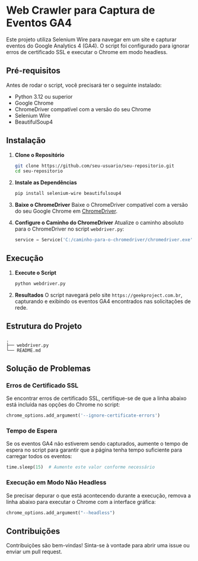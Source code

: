 
# Web Crawler para Captura de Eventos GA4

Este projeto utiliza Selenium Wire para navegar em um site e capturar eventos do Google Analytics 4 (GA4). O script foi configurado para ignorar erros de certificado SSL e executar o Chrome em modo headless.

## Pré-requisitos

Antes de rodar o script, você precisará ter o seguinte instalado:

- Python 3.12 ou superior
- Google Chrome
- ChromeDriver compatível com a versão do seu Chrome
- Selenium Wire
- BeautifulSoup4

## Instalação

1. **Clone o Repositório**
   ```sh
   git clone https://github.com/seu-usuario/seu-repositorio.git
   cd seu-repositorio
   ```

2. **Instale as Dependências**
   ```sh
   pip install selenium-wire beautifulsoup4
   ```

3. **Baixe o ChromeDriver**
   Baixe o ChromeDriver compatível com a versão do seu Google Chrome em [ChromeDriver](https://sites.google.com/a/chromium.org/chromedriver/downloads).

4. **Configure o Caminho do ChromeDriver**
   Atualize o caminho absoluto para o ChromeDriver no script `webdriver.py`:
   ```python
   service = Service('C:/caminho-para-o-chromedriver/chromedriver.exe')
   ```

## Execução

1. **Execute o Script**
   ```sh
   python webdriver.py
   ```

2. **Resultados**
   O script navegará pelo site `https://geekproject.com.br`, capturando e exibindo os eventos GA4 encontrados nas solicitações de rede.

## Estrutura do Projeto

```
.
├── webdriver.py
└── README.md
```

## Solução de Problemas

### Erros de Certificado SSL

Se encontrar erros de certificado SSL, certifique-se de que a linha abaixo está incluída nas opções do Chrome no script:

```python
chrome_options.add_argument('--ignore-certificate-errors')
```

### Tempo de Espera

Se os eventos GA4 não estiverem sendo capturados, aumente o tempo de espera no script para garantir que a página tenha tempo suficiente para carregar todos os eventos:

```python
time.sleep(15)  # Aumente este valor conforme necessário
```

### Execução em Modo Não Headless

Se precisar depurar o que está acontecendo durante a execução, remova a linha abaixo para executar o Chrome com a interface gráfica:

```python
chrome_options.add_argument("--headless")
```

## Contribuições

Contribuições são bem-vindas! Sinta-se à vontade para abrir uma issue ou enviar um pull request.
